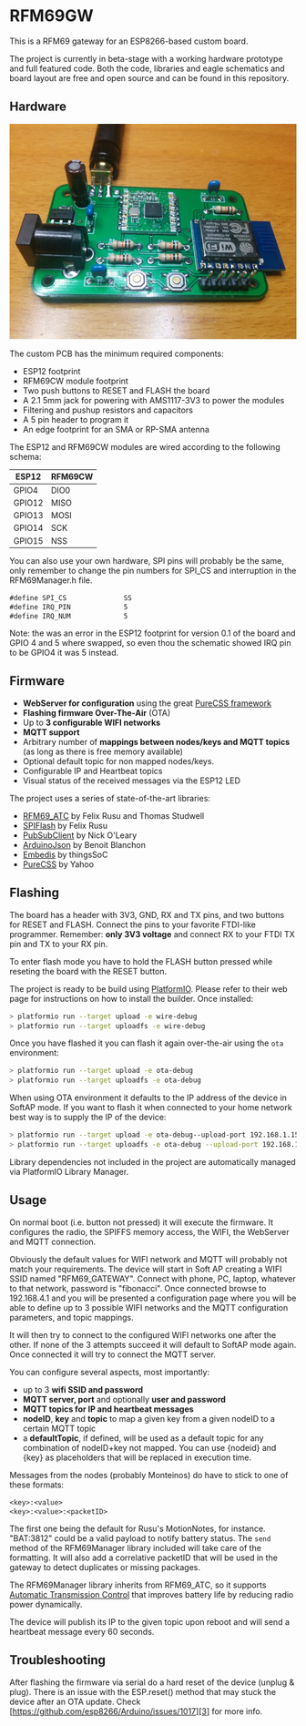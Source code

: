 # RFM69GW

This is a RFM69 gateway for an ESP8266-based custom board.

The project is currently in beta-stage with a working hardware prototype and full featured code. Both the code, libraries and eagle schematics and board layout are free and open source and can be found in this repository.

## Hardware

![RFM69GW board - front view](/images/20160819_002338.jpg)

The custom PCB has the minimum required components:

* ESP12 footprint
* RFM69CW module footprint
* Two push buttons to RESET and FLASH the board
* A 2.1 5mm jack for powering with AMS1117-3V3 to power the modules
* Filtering and pushup resistors and capacitors
* A 5 pin header to program it
* An edge footprint for an SMA or RP-SMA antenna

The ESP12 and RFM69CW modules are wired according to the following schema:

| ESP12  | RFM69CW |
|--------|---------|
| GPIO4  | DIO0    |
| GPIO12 | MISO    |
| GPIO13 | MOSI    |
| GPIO14 | SCK     |
| GPIO15 | NSS     |

You can also use your own hardware, SPI pins will probably be the same, only remember to change the pin numbers for SPI_CS and interruption in the RFM69Manager.h file.

```
#define SPI_CS              SS
#define IRQ_PIN             5
#define IRQ_NUM             5
```

Note: the was an error in the ESP12 footprint for version 0.1 of the board and GPIO 4 and 5 where swapped, so even thou the schematic showed IRQ pin to be GPIO4 it was 5 instead.

## Firmware

* **WebServer for configuration** using the great [PureCSS framework][1]
* **Flashing firmware Over-The-Air** (OTA)
* Up to **3 configurable WIFI networks**
* **MQTT support**
* Arbitrary number of **mappings between nodes/keys and MQTT topics** (as long as there is free memory available)
* Optional default topic for non mapped nodes/keys.
* Configurable IP and Heartbeat topics
* Visual status of the received messages via the ESP12 LED

The project uses a series of state-of-the-art libraries:

* [RFM69_ATC][5] by Felix Rusu and Thomas Studwell
* [SPIFlash][6] by Felix Rusu
* [PubSubClient][3] by Nick O'Leary
* [ArduinoJson][4] by Benoit Blanchon
* [Embedis][7] by thingsSoC
* [PureCSS][1] by Yahoo

## Flashing

The board has a header with 3V3, GND, RX and TX pins, and two buttons for RESET and FLASH. Connect the pins to your favorite FTDI-like programmer. Remember: **only 3V3 voltage** and connect RX to your FTDI TX pin and TX to your RX pin.

To enter flash mode you have to hold the FLASH button pressed while reseting the board with the RESET button.

The project is ready to be build using [PlatformIO][2].
Please refer to their web page for instructions on how to install the builder. Once installed:

```bash
> platformio run --target upload -e wire-debug
> platformio run --target uploadfs -e wire-debug
```

Once you have flashed it you can flash it again over-the-air using the ```ota``` environment:

```bash
> platformio run --target upload -e ota-debug
> platformio run --target uploadfs -e ota-debug
```

When using OTA environment it defaults to the IP address of the device in SoftAP mode. If you want to flash it when connected to your home network best way is to supply the IP of the device:

```bash
> platformio run --target upload -e ota-debug--upload-port 192.168.1.151
> platformio run --target uploadfs -e ota-debug --upload-port 192.168.1.151
```

Library dependencies not included in the project are automatically managed via PlatformIO Library Manager.

## Usage

On normal boot (i.e. button not pressed) it will execute the firmware. It configures the radio, the SPIFFS memory access, the WIFI, the WebServer and MQTT connection.

Obviously the default values for WIFI network and MQTT will probably not match your requirements. The device will start in Soft AP creating a WIFI SSID named "RFM69_GATEWAY". Connect with phone, PC, laptop, whatever to that network, password is "fibonacci". Once connected browse to 192.168.4.1 and you will be presented a configuration page where you will be able to define up to 3 possible WIFI networks and the MQTT configuration parameters, and topic mappings.

It will then try to connect to the configured WIFI networks one after the other. If none of the 3 attempts succeed it will default to SoftAP mode again. Once connected it will try to connect the MQTT server.

You can configure several aspects, most importantly:

* up to 3 **wifi SSID and password**
* **MQTT server, port** and optionally **user and password**
* **MQTT topics for IP and heartbeat messages**
* **nodeID**, **key** and **topic** to map a given key from a given nodeID to a certain MQTT topic
* a **defaultTopic**, if defined, will be used as a default topic for any combination of nodeID+key not mapped. You can use {nodeid} and {key} as placeholders that will be replaced in execution time.

Messages from the nodes (probably Monteinos) do have to stick to one of these formats:

```
<key>:<value>
<key>:<value>:<packetID>
```

The first one being the default for Rusu's MotionNotes, for instance. "BAT:3812" could be a valid payload to notify battery status. The ```send``` method of the RFM69Manager library included will take care of the formatting. It will also add a correlative packetID that will be used in the gateway to detect duplicates or missing packages.

The RFM69Manager library inherits from RFM69_ATC, so it supports [Automatic Transmission Control][8] that improves battery life by reducing radio power dynamically.

The device will publish its IP to the given topic upon reboot and will send a heartbeat message every 60 seconds.

## Troubleshooting

After flashing the firmware via serial do a hard reset of the device (unplug & plug). There is an issue with the ESP.reset() method that may stuck the device after an OTA update. Check [https://github.com/esp8266/Arduino/issues/1017][3] for more info.

[1]: http://purecss.io/
[2]: http://www.platformio.org
[3]: https://github.com/knolleary/pubsubclient
[4]: https://github.com/bblanchon/ArduinoJson
[5]: https://github.com/LowPowerLab/RFM69
[6]: https://github.com/LowPowerLab/SPIFlash
[7]: https://github.com/thingSoC/embedis
[8]: https://lowpowerlab.com/blog/2015/11/11/rfm69_atc-automatic-transmission-control/
